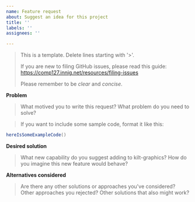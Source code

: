```yaml
---
name: Feature request
about: Suggest an idea for this project
title: ''
labels: ''
assignees: ''

---
```


> This is a template. Delete lines starting with '>'.
>
> If you are new to filing GitHub issues, please read this guide:
> https://comp127.innig.net/resources/filing-issues
>
> Please remember to be *clear* and *concise*.

**Problem**
> What motived you to write this request? What problem do you need to solve?

> If you want to include some sample code, format it like this:
```java
hereIsSomeExampleCode()
```

**Desired solution**
> What new capability do you suggest adding to kilt-graphics?
> How do you imagine this new feature would behave?

**Alternatives considered**
> Are there any other solutions or approaches you've considered?
> Other approaches you rejected? Other solutions that also might work?
